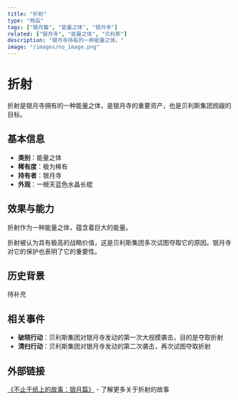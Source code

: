 ```yaml
---
title: "折射"
type: "物品"
tags: ["银月篇", "能量之体", "银月寺"]
related: ["银月寺", "能量之体", "贝利斯"]
description: "银月寺持有的一种能量之体。"
image: "/images/no_image.png"
---
```

# 折射

折射是银月寺拥有的一种能量之体，是银月寺的重要资产，也是贝利斯集团觊觎的目标。

## 基本信息

- **类别**：能量之体
- **稀有度**：极为稀有
- **持有者**：银月寺
- **外观**：一根天蓝色水晶长棍

## 效果与能力

折射作为一种能量之体，蕴含着巨大的能量。

<div class="spoiler" data-source="《不止于纸上的故事：银月篇》完结">
折射被认为具有极高的战略价值，这是贝利斯集团多次试图夺取它的原因。银月寺对它的保护也表明了它的重要性。
</div>

## 历史背景

待补充

## 相关事件

- **破晓行动**：贝利斯集团对银月寺发动的第一次大规模袭击，目的是夺取折射
- **清扫行动**：贝利斯集团对银月寺发动的第二次袭击，再次试图夺取折射

## 外部链接

[《不止于纸上的故事：银月篇》](https://tobenot.itch.io/beyond-books) - 了解更多关于折射的故事 